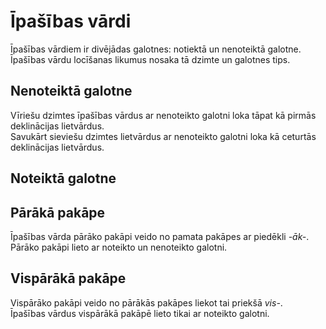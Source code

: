 Īpašības vārdi
==============

Īpašības vārdiem ir divējādas galotnes: notiektā un nenoteiktā galotne.  
Īpašības vārdu locīšanas likumus nosaka tā dzimte un galotnes tips.

## Nenoteiktā galotne

Vīriešu dzimtes īpašības vārdus ar nenoteikto galotni loka tāpat kā pirmās
deklinācijas lietvārdus.  
Savukārt sieviešu dzimtes lietvārdus ar nenoteikto galotni loka kā ceturtās
deklinācijas lietvārdus.

## Noteiktā galotne

## Pārākā pakāpe

Īpašības vārda pārāko pakāpi veido no pamata pakāpes ar piedēkli *-āk-*.  
Pārāko pakāpi lieto ar noteikto un nenoteikto galotni.

## Vispārākā pakāpe

Vispārāko pakāpi veido no pārākās pakāpes liekot tai priekšā *vis-*.  
Īpašības vārdus vispārākā pakāpē lieto tikai ar noteikto galotni.
